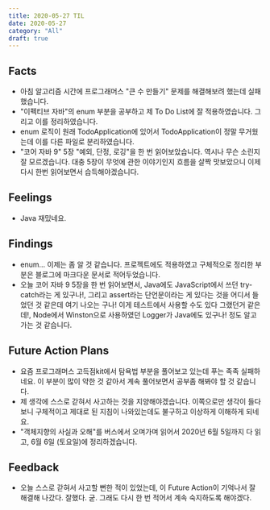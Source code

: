 ```yaml
---
title: 2020-05-27 TIL
date: 2020-05-27
category: "All"
draft: true
---
```


## Facts

- 아침 알고리즘 시간에 프로그래머스 "큰 수 만들기" 문제를 해결해보려 했는데 실패했습니다.
- "이펙티브 자바"의 enum 부분을 공부하고 제 To Do List에 잘 적용하였습니다. 그리고 이를 정리하였습니다.
- enum 로직이 원래 TodoApplication에 있어서 TodoApplication이 정말 무거웠는데 이를 다른 파일로 분리하였습니다.
- "코어 자바 9" 5장 "예외, 단정, 로깅"을 한 번 읽어보았습니다. 역시나 무슨 소린지 잘 모르겠습니다. 대충 5장이 무엇에 관한 이야기인지 흐름을 살짝 맛보았으니 이제 다시 한번 읽어보면서 습득해야겠습니다.

## Feelings

- Java 재밌네요.

## Findings

- enum... 이제는 좀 알 것 같습니다. 프로젝트에도 적용하였고 구체적으로 정리한 부분은 블로그에 마크다운 문서로 적어두었습니다.
- 오늘 코어 자바 9 5장을 한 번 읽어보면서, Java에도 JavaScript에서 쓰던 try-catch라는 게 있구나!, 그리고 assert라는 단언문이라는 게 있다는 것을 어디서 들었던 것 같은데 여기 나오는 구나! 이게 테스트에서 사용할 수도 있다 그랬던거 같은데!, Node에서 Winston으로 사용하였던 Logger가 Java에도 있구나! 정도 알고 가는 것 같습니다.

## Future Action Plans

- 요즘 프로그래머스 고득점kit에서 탐욕법 부분을 풀어보고 있는데 푸는 족족 실패하네요. 이 부분이 많이 약한 것 같아서 계속 풀어보면서 공부좀 해봐야 할 것 같습니다.
- 제 생각에 스스로 갇혀서 사고하는 것을 지양해야겠습니다. 이쪽으로만 생각이 들다보니 구체적이고 제대로 된 지침이 나와있는데도 불구하고 이상하게 이해하게 되네요.
- "객체지향의 사실과 오해"를 버스에서 오며가며 읽어서 2020년 6월 5일까지 다 읽고, 6월 6일 (토요일)에 정리하겠습니다.

## Feedback

- 오늘 스스로 갇혀서 사고할 뻔한 적이 있었는데, 이 Future Action이 기억나서 잘 해결해 나갔다. 잘했다. 굳. 그래도 다시 한 번 적어서 계속 숙지하도록 해야겠다.
